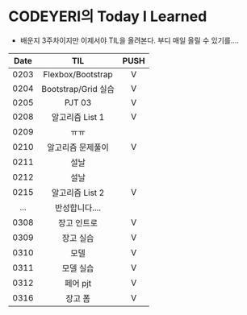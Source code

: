 # CODEYERI의 Today I Learned

- 배운지 3주차이지만 이제서야 TIL을 올려본다. 부디 매일 올릴 수 있기를....

| Date |         TIL         | PUSH |
| :--: | :-----------------: | :--: |
| 0203 |  Flexbox/Bootstrap  |  V   |
| 0204 | Bootstrap/Grid 실습 |  V   |
| 0205 |       PJT 03        |  V   |
| 0208 |   알고리즘 List 1   |  V   |
| 0209 |        ㅠㅠ         |      |
| 0210 |  알고리즘 문제풀이  |  V   |
| 0211 |        설날         |      |
| 0212 |        설날         |      |
| 0215 |   알고리즘 List 2   |  V   |
| ...  |   반성합니다....    |      |
| 0308 |     장고 인트로     |  V   |
| 0309 |      장고 실습      |  V   |
| 0310 |        모델         |  V   |
| 0311 |      모델 실습      |  V   |
| 0312 |      페어 pjt       |  V   |
| 0316 |       장고 폼       |  V   |